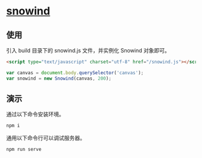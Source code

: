 # [snowind](https://github.com/chaosannals/snowind)

## 使用

引入 build 目录下的 snowind.js 文件，并实例化 Snowind 对象即可。

```html
<script type="text/javascript" charset="utf-8" href="/snowind.js"></script>
```

```js
var canvas = document.body.querySelector('canvas');
var snowind = new Snowind(canvas, 200);
```

## 演示

通过以下命令安装环境。

```bash
npm i
```

通用以下命令行可以调试服务器。

```bash
npm run serve
```
